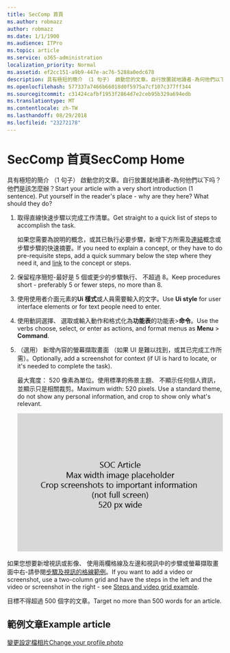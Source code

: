 ```yaml
---
title: SecComp 首頁
ms.author: robmazz
author: robmazz
ms.date: 1/1/1900
ms.audience: ITPro
ms.topic: article
ms.service: o365-administration
localization_priority: Normal
ms.assetid: ef2cc151-a9b9-447e-ac76-5288a0edc678
description: 具有極短的簡介 （1 句子） 啟動您的文章。自行放置就地讀者-為何他們以下吗？他們是該怎麼辦？
ms.openlocfilehash: 577337a7466b66018d0f5975a7cf107c377ff344
ms.sourcegitcommit: c31424cafbf1953f2864d7e2ceb95b329a694edb
ms.translationtype: MT
ms.contentlocale: zh-TW
ms.lasthandoff: 08/29/2018
ms.locfileid: "23272178"
---
```

# <a name="seccomp-home"></a><span data-ttu-id="00eb5-105">SecComp 首頁</span><span class="sxs-lookup"><span data-stu-id="00eb5-105">SecComp Home</span></span>

<span data-ttu-id="00eb5-p102">具有極短的簡介 （1 句子） 啟動您的文章。自行放置就地讀者-為何他們以下吗？他們是該怎麼辦？</span><span class="sxs-lookup"><span data-stu-id="00eb5-p102">Start your article with a very short introduction (1 sentence). Put yourself in the reader's place - why are they here? What should they do?</span></span> 
  
1. <span data-ttu-id="00eb5-109">取得直線快速步驟以完成工作清單。</span><span class="sxs-lookup"><span data-stu-id="00eb5-109">Get straight to a quick list of steps to accomplish the task.</span></span>
    
    <span data-ttu-id="00eb5-110">如果您需要為說明的概念，或其已執行必要步驟，新增下方所需及[連結](https://support.office.com/article/f37e7984-cf03-4fde-92d3-82970d7e241b.aspx)概念或步驟步驟的快速摘要。</span><span class="sxs-lookup"><span data-stu-id="00eb5-110">If you need to explain a concept, or they have to do pre-requisite steps, add a quick summary below the step where they need it, and [link](https://support.office.com/article/f37e7984-cf03-4fde-92d3-82970d7e241b.aspx) to the concept or steps.</span></span> 
    
2. <span data-ttu-id="00eb5-111">保留程序簡短-最好是 5 個或更少的步驟執行、 不超過 8。</span><span class="sxs-lookup"><span data-stu-id="00eb5-111">Keep procedures short - preferably 5 or fewer steps, no more than 8.</span></span>
    
3. <span data-ttu-id="00eb5-112">使用使用者介面元素的**Ui 樣式**或人員需要輸入的文字。</span><span class="sxs-lookup"><span data-stu-id="00eb5-112">Use **Ui style** for user interface elements or for text people need to enter.</span></span> 
    
4. <span data-ttu-id="00eb5-113">使用動詞選擇、 選取或輸入動作和格式化為**功能表**的功能表\>**命令**。</span><span class="sxs-lookup"><span data-stu-id="00eb5-113">Use the verbs choose, select, or enter as actions, and format menus as **Menu** \> **Command**.</span></span>
    
5. <span data-ttu-id="00eb5-114">（選用） 新增內容的螢幕擷取畫面 （如果 UI 是難以找到，或其已完成工作所需）。</span><span class="sxs-lookup"><span data-stu-id="00eb5-114">Optionally, add a screenshot for context (if UI is hard to locate, or it's needed to complete the task).</span></span>
    
    <span data-ttu-id="00eb5-p103">最大寬度： 520 像素為單位。使用標準的佈景主題、 不顯示任何個人資訊，並顯示只是相關裁剪。</span><span class="sxs-lookup"><span data-stu-id="00eb5-p103">Maximum width: 520 pixels. Use a standard theme, do not show any personal information, and crop to show only what's relevant.</span></span> 
    
    ![版面配置區-SOC 文章藝術師的最大寬度為 520 像素](media/7d43d3be-8658-4a5b-aa15-ed62a47a2b24.png)
  
<span data-ttu-id="00eb5-118">如果您想要新增視訊或影像、 使用兩欄格線及左邊和視訊中的步驟或螢幕擷取畫面中右-請參閱[步驟及視訊的格線範例](https://support.office.com/article/14ce8e82-efa0-47f5-bb84-94f078db3dae.aspx)。</span><span class="sxs-lookup"><span data-stu-id="00eb5-118">If you want to add a video or screenshot, use a two-column grid and have the steps in the left and the video or screenshot in the right - see [Steps and video grid example](https://support.office.com/article/14ce8e82-efa0-47f5-bb84-94f078db3dae.aspx).</span></span> 
  
<span data-ttu-id="00eb5-119">目標不得超過 500 個字的文章。</span><span class="sxs-lookup"><span data-stu-id="00eb5-119">Target no more than 500 words for an article.</span></span>
  
## <a name="example-article"></a><span data-ttu-id="00eb5-120">範例文章</span><span class="sxs-lookup"><span data-stu-id="00eb5-120">Example article</span></span>

[<span data-ttu-id="00eb5-121">變更設定檔相片</span><span class="sxs-lookup"><span data-stu-id="00eb5-121">Change your profile photo</span></span>](https://support.office.com/article/555376e0-1fca-49ba-8434-307a0525c767)
  

